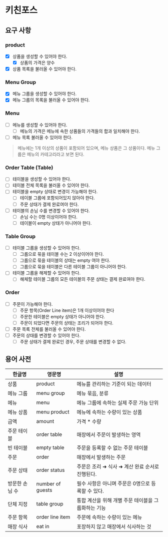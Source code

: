 # 키친포스

## 요구 사항
### product
 - [x] 상품을 생성할 수 있어야 한다.
    - [x] 상품의 가격은 양수
 - [x] 상품 목록을 불러올 수 있어야 한다.
 
### Menu Group
 - [x] 메뉴 그룹을 생성할 수 있어야 한다.
 - [x] 메뉴 그룹의 목록을 불러올 수 있어야 한다.
 
### Menu
 - [ ] 메뉴를 생성할 수 있어야 한다.
    - [ ] 메뉴의 가격은 메뉴에 속한 상품들의 가격들의 합과 일치해야 한다.
 - [ ] 메뉴 목록 불러올 수 있어야 한다.

 > 메뉴에는 1개 이상의 상품이 포함되어 있으며, 메뉴 상품은 그 상품이다. 메뉴 그룹은 메뉴의 카테고리라고 보면 된다.

### Order Table (Table)
 - [ ] 테이블을 생성할 수 있어야 한다.
 - [ ] 테이블 전체 목록을 불러올 수 있어야 한다.
 - [ ] 테이블을 empty 상태로 변경이 가능해야 한다.
    - [ ] 테이블 그룹에 포함되어있지 않아야 한다.
    - [ ] 주문 상태가 결제 완료여야 한다.
 - [ ] 테이블의 손님 수를 변경할 수 있어야 한다.
    - [ ] 손님 수는 0명 이상이어야 한다.
    - [ ] 테이블이 empty 상태가 아니어야 한다.

### Table Group
 - [ ] 테이블 그룹을 생성할 수 있어야 한다.
    - [ ] 그룹으로 묶을 테이블 수는 2 이상이어야 한다.
    - [ ] 그룹으로 묶을 테이블의 상태는 empty 여야 한다.
    - [ ] 그룹으로 묶을 테이블은 다른 테이블 그룹이 아니어야 한다.
 - [ ] 테이블 그룹을 해제할 수 있어야 한다.
    - [ ] 해체할 테이블 그룹의 모든 테이블의 주문 상태는 결제 완료여야 한다.

### Order
 - [ ] 주문이 가능해야 한다.
    - [ ] 주문 항목(Order Line item)은 1개 이상이어야 한다
    - [ ] 주문한 테이블은 empty 상태가 아니어야 한다.
    - [ ] 주문이 되었다면 주문의 상태는 조리가 되어야 한다.
 - [ ] 주문 목록 전체를 불러올 수 있어야 한다.
 - [ ] 주문의 상태를 변경할 수 있어야 한다.
     - [ ] 주문 상태가 결제 완료인 경우, 주문 상태를 변경할 수 없다.

## 용어 사전

| 한글명 | 영문명 | 설명 |
| --- | --- | --- |
| 상품 | product | 메뉴를 관리하는 기준이 되는 데이터 |
| 메뉴 그룹 | menu group | 메뉴 묶음, 분류 |
| 메뉴 | menu | 메뉴 그룹에 속하는 실제 주문 가능 단위 |
| 메뉴 상품 | menu product | 메뉴에 속하는 수량이 있는 상품 |
| 금액 | amount | 가격 * 수량 |
| 주문 테이블 | order table | 매장에서 주문이 발생하는 영역 |
| 빈 테이블 | empty table | 주문을 등록할 수 없는 주문 테이블 |
| 주문 | order | 매장에서 발생하는 주문 |
| 주문 상태 | order status | 주문은 조리 ➜ 식사 ➜ 계산 완료 순서로 진행된다. |
| 방문한 손님 수 | number of guests | 필수 사항은 아니며 주문은 0명으로 등록할 수 있다. |
| 단체 지정 | table group | 통합 계산을 위해 개별 주문 테이블을 그룹화하는 기능 |
| 주문 항목 | order line item | 주문에 속하는 수량이 있는 메뉴 |
| 매장 식사 | eat in | 포장하지 않고 매장에서 식사하는 것 |
